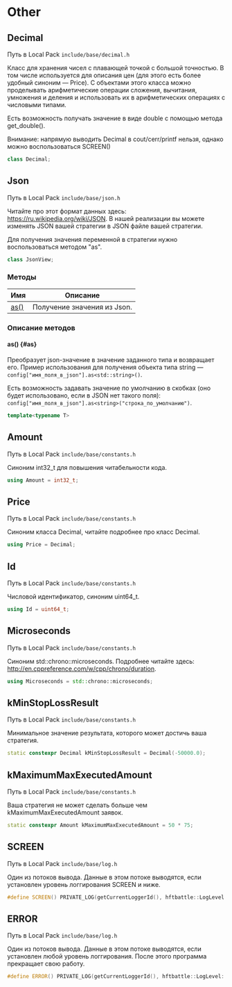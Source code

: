 # Other

## Decimal

Путь в Local Pack `include/base/decimal.h`

Класс для хранения чисел с плавающей точкой с большой точностью.
В том числе используется для описания цен (для этого есть более удобный синоним — Price).
С объектами этого класса можно проделывать арифметические операции сложения, вычитания, умножения и деления и использовать их в арифметических операциях с числовыми типами.

Есть возможность получать значение в виде double с помощью метода get_double().

Внимание: напрямую выводить Decimal в cout/cerr/printf нельзя, однако можно воспользоваться SCREEN()

```c++
class Decimal;
```

## Json

Путь в Local Pack `include/base/json.h`

Читайте про этот формат данных здесь: <https://ru.wikipedia.org/wiki/JSON>.
В нашей реализации вы можете изменять JSON вашей стратегии в JSON файле вашей стратегии.

Для получения значения переменной в стратегии нужно воспользоваться методом "as".

```c++
class JsonView;
```

### Методы

| Имя | Описание |
| --- | --- |
| [as()](#as) | Получение значения из Json. |

### Описание методов

#### as() {#as}

Преобразует json-значение в значение заданного типа и возвращает его.
Пример использования для получения объекта типа string — `config["имя_поля_в_json"].as<std::string>()`.

Есть возможность задавать значение по умолчанию в скобках (оно будет использовано, если в JSON нет такого поля):
`config["имя_поля_в_json"].as<string>("строка_по_умолчанию")`.

```c++
template<typename T>
```

## Amount

Путь в Local Pack `include/base/constants.h`

Синоним int32_t для повышения читабельности кода.

```c++
using Amount = int32_t;
```

## Price

Путь в Local Pack `include/base/constants.h`

Синоним класса Decimal, читайте подробнее про класс Decimal.

```c++
using Price = Decimal;
```

## Id

Путь в Local Pack `include/base/constants.h`

Числовой идентификатор, синоним uint64_t.

```c++
using Id = uint64_t;
```

## Microseconds

Путь в Local Pack `include/base/constants.h`

Синоним std::chrono::microseconds.
Подробнее читайте здесь: <http://en.cppreference.com/w/cpp/chrono/duration>.

```c++
using Microseconds = std::chrono::microseconds;
```

## kMinStopLossResult

Путь в Local Pack `include/base/constants.h`

Минимальное значение результата, которого может достичь ваша стратегия.

```c++
static constexpr Decimal kMinStopLossResult = Decimal(-50000.0);
```

## kMaximumMaxExecutedAmount

Путь в Local Pack `include/base/constants.h`

Ваша стратегия не может сделать больше чем kMaximumMaxExecutedAmount заявок.

```c++
static constexpr Amount kMaximumMaxExecutedAmount = 50 * 75;
```

## SCREEN

Путь в Local Pack `include/base/log.h`

Один из потоков вывода.
Данные в этом потоке выводятся, если установлен уровень логгирования SCREEN и ниже.

```c++
#define SCREEN() PRIVATE_LOG(getCurrentLoggerId(), hftbattle::LogLevel::Screen)
```

## ERROR

Путь в Local Pack `include/base/log.h`

Один из потоков вывода.
Данные в этом потоке выводятся, если установлен любой уровень логгирования.
После этого программа прекращает свою работу.

```c++
#define ERROR() PRIVATE_LOG(getCurrentLoggerId(), hftbattle::LogLevel::Error)
```
